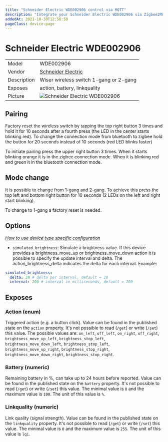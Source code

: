 ```yaml
---
title: "Schneider Electric WDE002906 control via MQTT"
description: "Integrate your Schneider Electric WDE002906 via Zigbee2MQTT with whatever smart home infrastructure you are using without the vendor's bridge or gateway."
addedAt: 2021-10-30T12:58:50
pageClass: device-page
---
```


<!-- !!!! -->
<!-- ATTENTION: This file is auto-generated through docgen! -->
<!-- You can only edit the "Notes"-Section between the two comment lines "Notes BEGIN" and "Notes END". -->
<!-- Do not use h1 or h2 heading within "## Notes"-Section. -->
<!-- !!!! -->

# Schneider Electric WDE002906

|     |     |
|-----|-----|
| Model | WDE002906  |
| Vendor  | [Schneider Electric](/supported-devices/#v=Schneider%20Electric)  |
| Description | Wiser wireless switch 1-gang or 2-gang |
| Exposes | action, battery, linkquality |
| Picture | ![Schneider Electric WDE002906](https://www.zigbee2mqtt.io/images/devices/WDE002906.png) |


<!-- Notes BEGIN: You can edit here. Add "## Notes" headline if not already present. -->
## Pairing
Factory reset the wireless switch by tapping the top right button 3 times and hold it for 10 seconds after a fourth press (the LED in the center starts blinking red).
To change the connection mode from bluetooth to zigbee hold the button for 20 seconds instead of 10 seconds (red LED blinks faster)

To initiate pairing press the upper right button 3 times. 
When it starts blinking orange it is in the zigbee connection mode.
When it is blinking red and green it in the bluetooth connection mode.

## Mode change
It is possible to change from 1-gang and 2-gang.
To achieve this press the top left and bottom right button for 10 seconds (2 LEDs on the left and right start blinking).

To change to 1-gang a factory reset is needed.
<!-- Notes END: Do not edit below this line -->



## Options
*[How to use device type specific configuration](../guide/configuration/devices-groups.md#specific-device-options)*

* `simulated_brightness`: Simulate a brightness value. If this device provides a brightness_move_up or brightness_move_down action it is possible to specify the update interval and delta. The action_brightness_delta indicates the delta for each interval. Example:
```yaml
simulated_brightness:
  delta: 20 # delta per interval, default = 20
  interval: 200 # interval in milliseconds, default = 200
```


## Exposes

### Action (enum)
Triggered action (e.g. a button click).
Value can be found in the published state on the `action` property.
It's not possible to read (`/get`) or write (`/set`) this value.
The possible values are: `on_left`, `off_left`, `on_right`, `off_right`, `brightness_move_up_left`, `brightness_stop_left`, `brightness_move_down_left`, `brightness_stop_left`, `brightness_move_up_right`, `brightness_stop_right`, `brightness_move_down_right`, `brightness_stop_right`.

### Battery (numeric)
Remaining battery in %, can take up to 24 hours before reported.
Value can be found in the published state on the `battery` property.
It's not possible to read (`/get`) or write (`/set`) this value.
The minimal value is `0` and the maximum value is `100`.
The unit of this value is `%`.

### Linkquality (numeric)
Link quality (signal strength).
Value can be found in the published state on the `linkquality` property.
It's not possible to read (`/get`) or write (`/set`) this value.
The minimal value is `0` and the maximum value is `255`.
The unit of this value is `lqi`.

